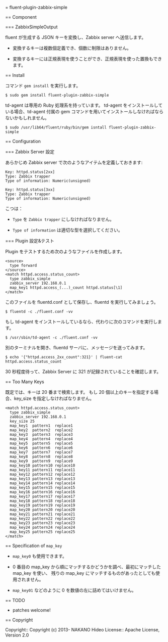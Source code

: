 = fluent-plugin-zabbix-simple

== Component

=== ZabbixSimpleOutput

fluent が生成する JSON キーを変換し、Zabbix server へ送信します。

* 変換するキーは複数個定義でき、個数に制限はありません。

* 変換するキーには正規表現を使うことができ、正規表現を使った置換もできます。

== Install

コマンド `gem install` を実行します。

    $ sudo gem install fluent-plugin-zabbix-simple

td-agent は専用の Ruby 処理系を持っています。
td-agent をインストールしている場合、td-agent 付属の gem コマンドを用いてインストールしなければならないかもしれません。

    $ sudo /usr/lib64/fluent/ruby/bin/gem isntall fluent-plugin-zabbix-simple

== Configuration

=== Zabbix Server 設定

あらかじめ Zabbix server で次のようなアイテムを定義しておきます:

    Key: httpd.status[2xx]
    Type: Zabbix trapper
    Type of information: Numeric(unsigned)

    Key: httpd.status[3xx]
    Type: Zabbix trapper
    Type of information: Numeric(unsigned)

こつは：

* `Type` を `Zabbix trapper` にしなければなりません。

* `Type of information` は適切な型を選択してください。

=== Plugin 設定&テスト

Plugin をテストするため次のようなファイルを作成します。

    <source>
      type forward
    </source>
    <match httpd.access.status_count>
      type zabbix_simple
      zabbix_server 192.168.0.1
      map_key1 httpd.access_(...)_count httpd.status[\1]
    </match>

このファイルを fluentd.conf として保存し、fluentd を実行してみましょう。

    $ fluentd -c ./fluent.conf -vv

もし td-agent をインストールしているなら、代わりに次のコマンドを実行します。

    $ /usr/sbin/td-agent -c ./fluent.conf -vv

別のターミナルを開き、fluentd サーバに、メッセージを送ってみます。

    $ echo '{"httpd.access_2xx_count":321}' | fluent-cat httpd.access.status_count

30 秒程度待って、Zabbix Server に 321 が記録されていることを確認します。

== Too Many Keys

既定では、キーは 20 番まで検索します。
もし 20 個以上のキーを指定する場合、key_size を指定しなければなりません。

    <match httpd.access.status_count>
      type zabbix_simple
      zabbix_server 192.168.0.1
      key_size 25
      map_key1  pattern1  replace1
      map_key2  pattern2  replace2
      map_key3  pattern3  replace3
      map_key4  pattern4  replace4
      map_key5  pattern5  replace5
      map_key6  pattern6  replace6
      map_key7  pattern7  replace7
      map_key8  pattern8  replace8
      map_key9  pattern9  replace9
      map_key10 pattern10 replace10
      map_key11 pattern11 replace11
      map_key12 pattern12 replace12
      map_key13 pattern13 replace13
      map_key14 pattern14 replace14
      map_key15 pattern15 replace15
      map_key16 pattern16 replace16
      map_key17 pattern17 replace17
      map_key18 pattern18 replace18
      map_key19 pattern19 replace19
      map_key20 pattern20 replace20
      map_key21 pattern21 replace21
      map_key22 pattern22 replace22
      map_key23 pattern23 replace23
      map_key24 pattern24 replace24
      map_key25 pattern25 replace25
    </match>

== Specification of `map_key`

* `map_key0` も使用できます。

* 0 番目の map_key から順にマッチするかどうかを調べ、最初にマッチした map_key を使い、
  残りの map_key にマッチするものがあったとしても使用されません。

* `map_key01` などのように 0 を数値の左に詰めてはいけません。

== TODO

- patches welcome!

== Copyright

Copyright:: Copyright (c) 2013- NAKANO Hideo
License::   Apache License, Version 2.0
